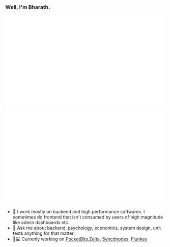 ### Well, I'm Bharath.


![](https://github.com/Bharathsh36/GitStats/blob/master/generated/overview.svg)
![](https://github.com/Bharathsh36/GitStats/blob/master/generated/languages.svg)

- 🔭 I work mostly on backend and high performance softwares. I sometimes do frontend that isn't consumed by users of high magnitude like admin dashboards etc.
- 💬 Ask me about backend, psychology, economics, system design, unit tests anything for that matter. 
- 🏡💻 Currenly working on [PocketBits](https://pocketbits.in),[Zelta](https://zelta.io), [Syncdnodes](https://syncdnodes.com), [Flunkey](https://dashboard.flunkey.app/)
 
